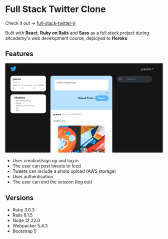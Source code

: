 # Full Stack Twitter Clone

Check it out -> [full-stack-twitter-jr](https://fs-twitter-jr.herokuapp.com)  

Built with **React**, **Ruby on Rails** and **Sass** as a full stack project during altcademy's web development course, deployed to **Heroku**

## Features

![screenshot of Twitter Clone Project](twitter-project.png "screenshot of twitter clone")

* User creation/sign up and log in
* The user can post tweets to feed
* Tweets can include a photo upload (AWS storage)
* User authentication
* The user can end the session (log out)

## Versions

* Ruby 3.0.3
* Rails 6.1.5
* Node 12.22.0
* Webpacker 5.4.3
* Bootstrap 5